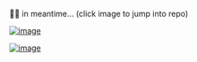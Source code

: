 🐱‍👤 in meantime... (click image to jump into repo)

[![image](https://user-images.githubusercontent.com/51968463/191130653-69308e5c-1306-4cac-9735-92a1dbe3196d.png)](https://github.com/gnatson/photo-editor)

[![image](https://user-images.githubusercontent.com/51968463/191418329-b5700d8c-4c9f-47d1-a3be-8f8357127fa5.png)](https://github.com/gnatson/power-notes)
